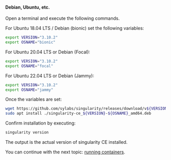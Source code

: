 #### Debian, Ubuntu, etc.

Open a terminal and execute the following commands.

For Ubuntu 18.04 LTS / Debian (bionic) set the following variables:
```bash
export VERSION="3.10.2"
export OSNAME="bionic"
```

For Ubuntu 20.04 LTS or Debian (Focal):
```bash
export VERSION="3.10.2"
export OSNAME="focal"
```
For Ubuntu 22.04 LTS or Debian (Jammy):
```bash
export VERSION="3.10.2"
export OSNAME="jammy"
```
Once the variables are set:
```bash
wget https://github.com/sylabs/singularity/releases/download/v${VERSION}/singularity-ce_${VERSION}-${OSNAME}_amd64.deb
sudo apt install ./singularity-ce_${VERSION}-${OSNAME}_amd64.deb
```

Confirm installation by executing:
```bash
singularity version
```
The output is the actual version of singularity CE installed.

You can continue with the next topic: [running containers](intro.md#running-a-container).